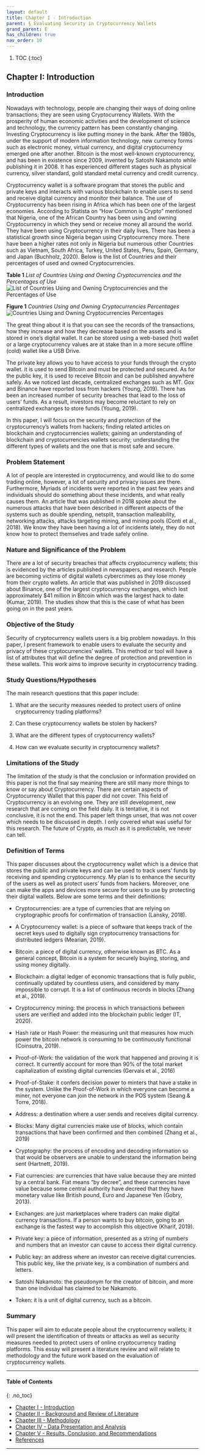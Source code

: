 ```yaml
---
layout: default
title: Chapter I - Introduction
parent: § Evaluating Security in Cryptocurrency Wallets  
grand_parent: E 
has_children: true
nav_order: 10
---
```

<style>
.dont-break-out {
  /* These are technically the same, but use both */
  overflow-wrap: break-word;
  word-wrap: break-word;

  -ms-word-break: break-all;
  /* This is the dangerous one in WebKit, as it breaks things wherever */
  word-break: break-all;
  /* Instead use this non-standard one: */
  word-break: break-word;
}

.youtube-container {
    position: relative;
    width: 100%;
    height: 0;
    padding-bottom: 56.25%;
}
.youtube-video {
    position: absolute;
    top: 0;
    left: 0;
    width: 100%;
    height: 100%;
}

</style>

<div class="dont-break-out" markdown="1">

1. TOC
{:toc}

## Chapter I: Introduction

### Introduction
Nowadays with technology, people are changing their ways of doing online transactions; they are seen using Cryptocurrency Wallets. With the prosperity of human economic activities and the development of science and technology, the currency pattern has been constantly changing. Investing Cryptocurrency is like putting money in the bank. After the 1980s, under the support of modern information technology, new currency forms such as electronic money, virtual currency, and digital cryptocurrency emerged one after another. Bitcoin is the most well-known cryptocurrency, and has been in existence since 2009, invented by Satoshi Nakamoto while publishing it in 2008. It has experienced different stages such as physical currency, silver standard, gold standard metal currency and credit currency.

Cryptocurrency wallet is a software program that stores the public and private keys and interacts with various blockchain to enable users to send and receive digital currency and monitor their balance. The use of Cryptocurrency has been rising in Africa which has been one of the largest economies. According to Statista on “How Common is Crypto” mentioned that Nigeria, one of the African Country has been using and owning Cryptocurrency in which they send or receive money all around the world. They have been using Cryptocurrency in their daily lives. There has been a statistical growth since Nigeria began using Cryptocurrency more. There have been a higher rates not only in Nigeria but numerous other Countries such as Vietnam, South Africa, Turkey, United States, Peru, Spain, Germany, and Japan (Buchholz, 2020). Below is the list of Countries and their percentages of used and owned Cryptocurrencies.

**Table 1**
*List of Countries Using and Owning Cryptocurrencies and the Percentages of Use*
![List of Countries Using and Owning Cryptocurrencies and the Percentages of Use](https://statics.bsafes.com/images/papers/evaluating-security-in-cryptocurrency-wallets-table-1.png)


**Figure 1**
*Countries Using and Owning Cryptocurrencies Percentages*
![Countries Using and Owning Cryptocurrencies Percentages](https://statics.bsafes.com/images/papers/evaluating-security-in-cryptocurrency-wallets-fig-1.png)

The great thing about it is that you can see the records of the transactions, how they increase and how they decrease based on the assets and is stored in one’s digital wallet. It can be stored using a web-based (hot) wallet or a large cryptocurrency values are at stake than in a more secure offline (cold) wallet like a USB Drive.

The private key allows you to have access to your funds through the crypto wallet. it is used to send Bitcoin and must be protected and secured. As for the public key, it is used to receive Bitcoin and can be published anywhere safely. As we noticed last decade, centralized exchanges such as MT. Gox and Binance have reported loss from hackers (Young, 2019). There has been an increased number of security breaches that lead to the loss of users’ funds. As a result, investors may become reluctant to rely on centralized exchanges to store funds (Young, 2019).

In this paper, I will focus on the security and protection of the cryptocurrency’s wallets from hackers; finding related articles on blockchain and cryptocurrencies wallets; gaining an understanding of blockchain and cryptocurrencies wallets security; understanding the different types of wallets and the one that is most safe and secure.

### Problem Statement
A lot of people are interested in cryptocurrency, and would like to do some trading online, however, a lot of security and privacy issues are there. Furthermore, Myriads of incidents were reported in the past few years and individuals should do something about these incidents, and what really causes them. An article that was published in 2018 spoke about the numerous attacks that have been described in different aspects of the systems such as double spending, netsplit, transaction malleability, networking attacks, attacks targeting mining, and mining pools (Conti et al., 2018). We know they have been having a lot of incidents lately, they do not know how to protect themselves and trade safely online.

### Nature and Significance of the Problem
There are a lot of security breaches that affects cryptocurrency wallets; this is evidenced by the articles published in newspapers, and research. People are becoming victims of digital wallets cybercrimes as they lose money from their crypto wallets. An article that was published in 2019 discussed about Binance, one of the largest cryptocurrency exchanges, which lost approximately $41 million in Bitcoin which was the largest hack to date (Kumar, 2019). The studies show that this is the case of what has been going on in the past years.

### Objective of the Study
Security of cryptocurrency wallets users is a big problem nowadays. In this paper, I present framework to enable users to evaluate the security and privacy of these cryptocurrencies’ wallets. This method or tool will have a list of attributes that will define the degree of protection and prevention in these wallets. This work aims to improve security in cryptocurrency trading.

### Study Questions/Hypotheses
The main research questions that this paper include: 

1. What are the security measures needed to protect users of online cryptocurrency trading platforms? 

2. Can these cryptocurrency wallets be stolen by hackers?

3. What are the different types of cryptocurrency wallets? 

4. How can we evaluate security in cryptocurrency wallets?

### Limitations of the Study
The limitation of the study is that the conclusion or information provided on this paper is not the final say meaning there are still many more things to know or say about Cryptocurrency. There are certain aspects of Cryptocurrency Wallet that this paper did not cover. This field of Cryptocurrency is an evolving one. They are still development, new research that are coming on the field daily. It is tentative, it is not conclusive, it is not the end. This paper left things unset, that was not cover which needs to be discussed in depth. I only covered what was useful for this research. The future of Crypto, as much as it is predictable, we never can tell.

### Definition of Terms
This paper discusses about the cryptocurrency wallet which is a device that stores the public and private keys and can be used to track users’ funds by receiving and spending cryptocurrency. My plan is to enhance the security of the users as well as protect users’ funds from hackers. Moreover, one can make the apps and devices more secure for users to use by protecting their digital wallets. Below are some terms and their definitions:

- Cryptocurrencies: are a type of currencies that are relying on cryptographic proofs for confirmation of transaction (Lansky, 2018).

- A Cryptocurrency wallet: is a piece of software that keeps track of the secret keys used to digitally sign cryptocurrency transactions for distributed ledgers (Mearian, 2019). 

- Bitcoin: a piece of digital currency, otherwise known as BTC. As a general concept, Bitcoin is a system for securely buying, storing, and using money digitally. 

- Blockchain: a digital ledger of economic transactions that is fully public, continually updated by countless users, and considered by many impossible to corrupt. It is a list of continuous records in blocks (Zhang et al., 2019). 

- Cryptocurrency mining: the process in which transactions between users are verified and added into the blockchain public ledger (IT, 2020). 

- Hash rate or Hash Power: the measuring unit that measures how much power the bitcoin network is consuming to be continuously functional (Coinsutra, 2019). 

- Proof-of-Work: the validation of the work that happened and proving it is correct. It currently account for more than 90% of the total market capitalization of existing digital currencies (Gervais et al., 2016)

- Proof-of-Stake: it confers decision power to minters that have a stake in the system. Unlike the Proof-of-Work in which everyone can become a miner, not everyone can join the network in the POS system (Seang & Torre, 2018). 

- Address: a destination where a user sends and receives digital currency. 

- Blocks: Many digital currencies make use of blocks, which contain transactions that have been confirmed and then combined (Zhang et al., 2019)

- Cryptography: the process of encoding and decoding information so that would be observers are unable to understand the information being sent (Hartnett, 2019). 

- Fiat currencies: are currencies that have value because they are minted by a central bank. Fiat means “by decree”, and these currencies have value because some central authority have decreed that they have monetary value like British pound, Euro and Japanese Yen (Gobry, 2013). 

- Exchanges: are just marketplaces where traders can make digital currency transactions. If a person wants to buy bitcoin, going to an exchange is the fastest way to accomplish this objective (Kharif, 2019). 

- Private key: a piece of information, presented as a string of numbers and numbers that an investor can cause to access their digital currency. 

- Public key: an address where an investor can receive digital currencies. This public key, like the private key, is a combination of numbers and letters. 

- Satoshi Nakamoto: the pseudonym for the creator of bitcoin, and more than one individual has claimed to be Nakamoto.

- Token: it is a unit of digital currency, such as a bitcoin.

### Summary
This paper will aim to educate people about the cryptocurrency wallets; it will present the identification of threats or attacks as well as security measures needed to protect users of online cryptocurrency trading platforms. This essay will present a literature review and will relate to methodology and the future work based on the evaluation of cryptocurrency wallets.

***

#### Table of Contents
{: .no_toc}

<ul><li> <a href="/docs/E/evaluating-security-in-cryptocurrency-wallets-1/">Chapter I - Introduction</a></li><li> <a href="/docs/E/evaluating-security-in-cryptocurrency-wallets-2/">Chapter II - Background and Review of Literature</a></li><li> <a href="/docs/E/evaluating-security-in-cryptocurrency-wallets-3/">Chapter III - Methodology</a></li><li> <a href="/docs/E/evaluating-security-in-cryptocurrency-wallets-4/">Chapter IV - Data Presentation and Analysis</a></li><li> <a href="/docs/E/evaluating-security-in-cryptocurrency-wallets-5/">Chapter V - Results, Conclusion, and Recommendations</a></li><li> <a href="/docs/E/evaluating-security-in-cryptocurrency-wallets-6/">References</a></li></ul>

***

</div>
